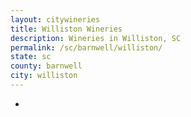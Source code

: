 ```yaml
---
layout: citywineries
title: Williston Wineries
description: Wineries in Williston, SC
permalink: /sc/barnwell/williston/
state: sc
county: barnwell
city: williston
---
```

-
